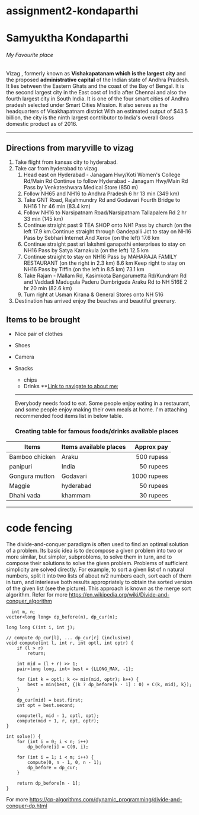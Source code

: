 # assignment2-kondaparthi
# Samyuktha Kondaparthi
###### My Favourite place
Vizag , formerly known as  **Vishakapatanam which is the largest city** and the proposed **administrative capital** of the Indian state of Andhra Pradesh. It lies between the Eastern Ghats and the coast of the Bay of Bengal. It is the second largest city in the East cost of India after Chennai and also the fourth largest city in South India. It is one of the four smart cities of Andhra pradesh selected under Smart Cities Mission.
It also serves as the headquarters of Visakhapatnam district With an estimated output of $43.5 billion, the city is the ninth largest contributor to India's overall Gross domestic product as of 2016.

---

## Directions from maryville to vizag
1. Take flight from kansas city to hyderabad.
2. Take car from hyderabad to vizag.
   1.	Head east on Hyderabad - Janagam Hwy/Koti Women's College Rd/Main Rd Continue to follow Hyderabad - Janagam Hwy/Main Rd Pass by Venkateshwara Medical Store (850 m)
   2.	Follow NH65 and NH16 to Andhra Pradesh 6 hr 13 min (349 km)
   3.	Take GNT Road, Rajahmundry Rd and Godavari Fourth Bridge to NH16 1 hr 46 min (83.4 km)
   4.	Follow NH16 to Narsipatnam Road/Narsipatnam Tallapalem Rd 2 hr 33 min (145 km)
   5.	Continue straight past 9 TEA SHOP onto NH1 Pass by church (on the left 17.9 km.Continue straight through Gandepalli Jct to stay on NH16 Pass by Sebhari Internet And Xerox (on the left) 17.6 km
   6.	Continue straight past sri lakshmi ganapathi enterprises to stay on NH16 Pass by Satya Karnakula (on the left) 12.5 km
   7.	Continue straight to stay on NH16 Pass by MAHARAJA FAMILY RESTAURANT (on the right in 2.3 km) 8.6 km Keep right to stay on NH16 Pass by Tiffin (on the left in 8.5 km) 73.1 km
   8.	Take Rajam - Mallam Rd, Kasimkota Bangarumetta Rd/Kundram Rd and Vaddadi Madugula Paderu Dumbriguda Araku Rd to NH 516E 2 hr 20 min (82.6 km)
   9.	Turn right at Usman Kirana & General Stores onto NH 516
3. Destination has arrived enjoy the beaches and beautiful greenary.
## Items to be brought
 * Nice pair of clothes
 * Shoes
 * Camera
 * Snacks
    * chips
    * Drinks
**[Link to navigate to about me](AboutMe.md);
   
   ---

   Everybody needs food to eat. Some people enjoy eating in a restaurant, and some people enjoy making their own meals at home. I'm attaching recommended food items list in below table.
   ### Creating table for famous foods/drinks available places

 |Items	            | Items available places | Approx pay  |
 |---               |---                     |---:
 |Bamboo chicken	| Araku	                 | 500 rupess  |
 |panipuri          | India	                 | 50 rupees   |
 |Gongura mutton	| Godavari	             | 1000 rupees |
 |Maggie            | hyderabad              | 50 rupees   |
 | Dhahi vada       | khammam                | 30 rupees   |
  
  ---

  # code fencing 
  The divide-and-conquer paradigm is often used to find an optimal solution of a problem. Its basic idea is to decompose a given problem into two or more similar, but simpler, subproblems, to solve them in turn, and to compose their solutions to solve the given problem. Problems of sufficient simplicity are solved directly. For example, to sort a given list of n natural numbers, split it into two lists of about n/2 numbers each, sort each of them in turn, and interleave both results appropriately to obtain the sorted version of the given list (see the picture). This approach is known as the merge sort algorithm.
  Refer for more <https://en.wikipedia.org/wiki/Divide-and-conquer_algorithm>

```
  int m, n;
vector<long long> dp_before(n), dp_cur(n);

long long C(int i, int j);

// compute dp_cur[l], ... dp_cur[r] (inclusive)
void compute(int l, int r, int optl, int optr) {
    if (l > r)
        return;

    int mid = (l + r) >> 1;
    pair<long long, int> best = {LLONG_MAX, -1};

    for (int k = optl; k <= min(mid, optr); k++) {
        best = min(best, {(k ? dp_before[k - 1] : 0) + C(k, mid), k});
    }

    dp_cur[mid] = best.first;
    int opt = best.second;

    compute(l, mid - 1, optl, opt);
    compute(mid + 1, r, opt, optr);
}

int solve() {
    for (int i = 0; i < n; i++)
        dp_before[i] = C(0, i);

    for (int i = 1; i < m; i++) {
        compute(0, n - 1, 0, n - 1);
        dp_before = dp_cur;
    }

    return dp_before[n - 1];
}
```
For more <https://cp-algorithms.com/dynamic_programming/divide-and-conquer-dp.html>